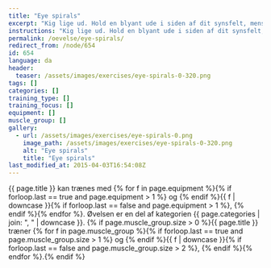 ```yaml
---
title: "Eye spirals"
excerpt: "Kig lige ud. Hold en blyant ude i siden af dit synsfelt, mens du bliver ved med at kigge ligeud. Før langsomt blyanten rundt i en cirkel, mens du følger blyanten med øjnene uden at flytte hovedet. Start med små cirkler - og lav dem større, når du bliver bedre til øvelsen."
instructions: "Kig lige ud. Hold en blyant ude i siden af dit synsfelt, mens du bliver ved med at kigge ligeud. Før langsomt blyanten rundt i en cirkel, mens du følger blyanten med øjnene uden at flytte hovedet. Start med små cirkler - og lav dem større, når du bliver bedre til øvelsen."
permalink: /oevelse/eye-spirals/
redirect_from: /node/654
id: 654
language: da
header:
  teaser: /assets/images/exercises/eye-spirals-0-320.png
tags: []
categories: []
training_type: []
training_focus: []
equipment: []
muscle_group: []
gallery:
  - url: /assets/images/exercises/eye-spirals-0.png
    image_path: /assets/images/exercises/eye-spirals-0-320.png
    alt: "Eye spirals"
    title: "Eye spirals"
last_modified_at: 2015-04-03T16:54:08Z
---
```


{{ page.title }} kan trænes med {% for f in page.equipment %}{% if forloop.last == true and page.equipment > 1 %} og {% endif %}{{ f | downcase  }}{% if forloop.last == false and page.equipment > 1 %}, {% endif %}{% endfor %}. Øvelsen er en del af kategorien {{ page.categories | join: ", " | downcase }}. {% if page.muscle_group.size > 0 %}{{ page.title }} træner {% for f in page.muscle_group %}{% if forloop.last == true and page.muscle_group.size > 1 %} og {% endif %}{{ f | downcase }}{% if forloop.last == false and page.muscle_group.size > 2 %}, {% endif %}{% endfor %}.{% endif %}
